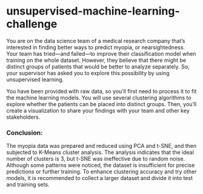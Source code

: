 # unsupervised-machine-learning-challenge

You are on the data science team of a medical research company that’s interested in finding better ways to predict myopia, or nearsightedness. Your team has tried—and failed—to improve their classification model when training on the whole dataset. However, they believe that there might be distinct groups of patients that would be better to analyze separately. So, your supervisor has asked you to explore this possibility by using unsupervised learning.

You have been provided with raw data, so you’ll first need to process it to fit the machine learning models. You will use several clustering algorithms to explore whether the patients can be placed into distinct groups. Then, you’ll create a visualization to share your findings with your team and other key stakeholders.

### Conclusion: 
The myopia data was prepared and reduced using PCA and t-SNE, and then subjected to K-Means cluster analysis. The analysis indicates that the ideal number of clusters is 3, but t-SNE was ineffective due to random noise. Although some patterns were noticed, the dataset is insufficient for precise predictions or further training. To enhance clustering accuracy and try other models, it is recommended to collect a larger dataset and divide it into test and training sets.

